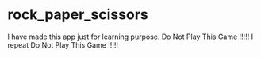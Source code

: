# rock_paper_scissors

I have made this app just for learning purpose. Do Not Play This Game !!!!! I repeat Do Not Play This Game !!!!!
